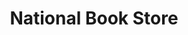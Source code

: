 ---
title: "National Book Store"
url: /quezon-city/national-book-store-scout-borromeo-street/
shop: books
---